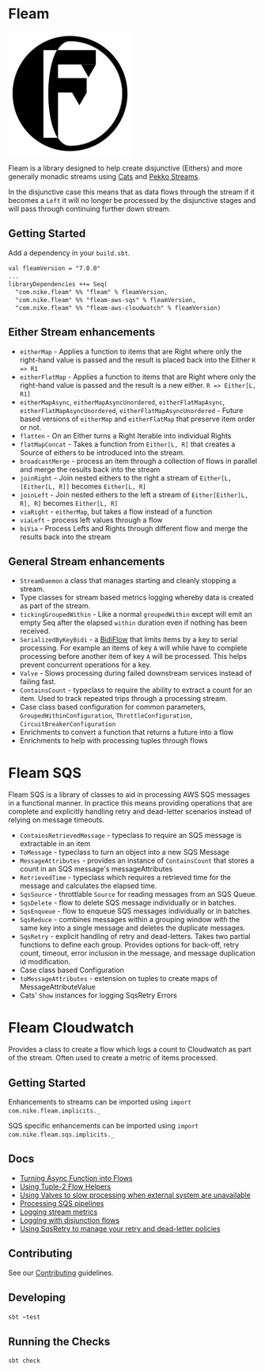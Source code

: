 # Fleam

![Fleam logo][logo]

Fleam is a library designed to help create disjunctive (Eithers) and more generally monadic streams using
[Cats](https://github.com/typelevel/cats/tree/master/core/src/main/scala/cats) and [Pekko
Streams](https://pekko.apache.org/docs/pekko/current/stream/index.html).

In the disjunctive case this means that as data flows through the stream if it becomes a `Left` it will no longer be
processed by the disjunctive stages and will pass through continuing further down stream.

## Getting Started
Add a dependency in your `build.sbt`.
```
val fleamVersion = "7.0.0"
...
libraryDependencies ++= Seq(
  "com.nike.fleam" %% "fleam" % fleamVersion,
  "com.nike.fleam" %% "fleam-aws-sqs" % fleamVersion,
  "com.nike.fleam" %% "fleam-aws-cloudwatch" % fleamVersion)
```

## Either Stream enhancements
* `eitherMap` - Applies a function to items that are Right where only the right-hand value is passed and the result is
  placed back into the Either `R => R1`
* `eitherFlatMap` - Applies a function to items that are Right where only the right-hand value is passed and the result
  is a new either. `R => Either[L, R1]`
* `eitherMapAsync`, `eitherMapAsyncUnordered`, `eitherFlatMapAsync`, `eitherFlatMapAsyncUnordered`,
  `eitherFlatMapAsyncUnordered` - Future based versions of `eitherMap` and `eitherFlatMap` that preserve item order or
  not.
* `flatten` - On an Either turns a Right Iterable into individual Rights
* `flatMapConcat` - Takes a function from `Either[L, R]` that creates a Source of eithers to be introduced into the
  stream.
* `broadcastMerge` - process an item through a collection of flows in parallel and merge the results back into the
  stream
* `joinRight` - Join nested eithers to the right a stream of `Either[L, [Either[L, R]]` becomes `Either[L, R]`
* `joinLeft` - Join nested eithers to the left a stream of `Either[Either[L, R], R]` becomes `Either[L, R]`
* `viaRight` - `eitherMap`, but takes a flow instead of a function
* `viaLeft` - process left values through a flow
* `biVia` - Process Lefts and Rights through different flow and merge the results back into the stream

## General Stream enhancements
* `StreamDaemon` a class that manages starting and cleanly stopping a stream.
* Type classes for stream based metrics logging whereby data is created as part of the stream.
* `tickingGroupedWithin` - Like a normal `groupedWithin` except will emit an empty Seq after the elapsed `within`
  duration even if nothing has been received.
* `SerializedByKeyBidi` - a
  [BidiFlow](https://pekko.apache.org/docs/pekko/current/stream/stream-graphs.html#bidirectional-flows) that limits items
  by a key to serial processing. For example an items of key `A` will while have to complete processing before another
  item of key `A` will be processed. This helps prevent concurrent operations for a key.
* `Valve` - Slows processing during failed downstream services instead of failing fast.
* `ContainsCount` - typeclass to require the ability to extract a count for an item. Used to track repeated trips
  through a processing stream.
* Case class based configuration for common parameters, `GroupedWithinConfiguration`, `ThrottleConfiguration`,
  `CircuitBreakerConfiguration`
* Enrichments to convert a function that returns a future into a flow
* Enrichments to help with processing tuples through flows

# Fleam SQS

Fleam SQS is a library of classes to aid in processing AWS SQS messages in a functional manner. In practice this means
providing operations that are complete and explicitly handling retry and dead-letter scenarios instead of relying on
message timeouts.

* `ContainsRetrievedMessage` - typeclass to require an SQS message is extractable in an item
* `ToMessage` - typeclass to turn an object into a new SQS Message
* `MessageAttributes` - provides an instance of `ContainsCount` that stores a count in an SQS message's
  messageAttributes
* `RetrievedTime` - typeclass which requires a retrieved time for the message and calculates the elapsed time.
* `SqsSource` - throttlable `Source` for reading messages from an SQS Queue.
* `SqsDelete` - flow to delete SQS message individually or in batches.
* `SqsEnqueue` - flow to enqueue SQS messages individually or in batches. 
* `SqsReduce` - combines messages within a grouping window with the same key into a single message and deletes the
  duplicate messages.
* `SqsRetry` - explicit handling of retry and dead-letters. Takes two partial functions to define each group. Provides
  options for back-off, retry count, timeout, error inclusion in the message, and message duplication id modification.
* Case class based Configuration
* `toMessageAttributes` - extension on tuples to create maps of MessageAttributeValue
* Cats' `Show` instances for logging SqsRetry Errors

# Fleam Cloudwatch

Provides a class to create a flow which logs a count to Cloudwatch as part of the stream. Often used to create a metric
of items processed.

## Getting Started

Enhancements to streams can be imported using `import com.nike.fleam.implicits._`

SQS specific enhancements can be imported using `import com.nike.fleam.sqs.implicits._`

## Docs
  * [Turning Async Function into Flows](docs/function_helpers.md)
  * [Using Tuple-2 Flow Helpers](docs/tuple_flow_helpers.md)
  * [Using Valves to slow processing when external system are unavailable](docs/valves.md)
  * [Processing SQS pipelines](docs/sqs_processing.md)
  * [Logging stream metrics](docs/metrics_logging.md)
  * [Logging with disjunction flows](docs/disjunction_flow_logging.md)
  * [Using SqsRetry to manage your retry and dead-letter policies](docs/sqsretry.md)

## Contributing

See our [Contributing](CONTRIBUTING.md) guidelines.

## Developing

```sh
sbt ~test
```

## Running the Checks
```sh
sbt check
```

[logo]: images/fleam@250px.png "Fleam logo"
